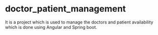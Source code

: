 # doctor_patient_management
It is a project which is used to manage the doctors and patient availability which is done using Angular and Spring boot.
